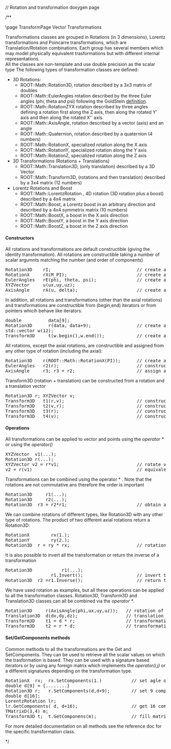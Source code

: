 // Rotation and transformation doxygen page

/**

\page TransformPage Vector Transformations

Transformations classes are grouped in Rotations (in 3 dimensions), Lorentz transformations and Poincarre transformations, which are Translation/Rotation combinations. Each group has several members which may model physically equivalent trasformations but with different internal representations.   
All the classes are non-template and use double precision as the scalar type The following types of transformation classes are defined:

*   3D Rotations:
    *   ROOT::Math::Rotation3D, rotation described by a 3x3 matrix of doubles
    *   ROOT::Math::EulerAngles rotation described by the three Euler angles (phi, theta and psi) following the GoldStein [definition](http://mathworld.wolfram.com/EulerAngles.html).
    *   ROOT::Math::RotationZYX rotation described by three angles defining a rotation first along the Z axis, then along the rotated Y' axis and then along the rotated X'' axis.
    *   ROOT::Math::AxisAngle, rotation described by a vector (axis) and an angle
    *   ROOT::Math::Quaternion, rotation described by a quaternion (4 numbers)
    *   ROOT::Math::RotationX, specialized rotation along the X axis
    *   ROOT::Math::RotationY, specialized rotation along the Y axis
    *   ROOT::Math::RotationZ, specialized rotation along the Z axis
*   3D Transformations (Rotations + Translations)
    *   ROOT::Math::Translation3D, (only translation) described by a 3D Vector
    *   ROOT::Math::Transform3D, (rotations and then translation) described by a 3x4 matrix (12 numbers)
*   Lorentz Rotations and Boost
    *   ROOT::Math::LorentzRotation , 4D rotation (3D rotation plus a boost) described by a 4x4 matrix
    *   ROOT::Math::Boost, a Lorentz boost in an arbitrary direction and described by a 4x4 symmetrix matrix (10 numbers)
    *   ROOT::Math::BoostX, a boost in the X axis direction
    *   ROOT::Math::BoostY, a boost in the Y axis direction
    *   ROOT::Math::BoostZ, a boost in the Z axis direction

#### Constructors

All rotations and transformations are default constructible (giving the identity transformation). All rotations are constructible taking a number of scalar argumnts matching the number (and order of components)

<pre>Rotation3D    rI;                                // create a summy rotation (Identity matrix)
RotationX     rX(M_PI);                          // create a rotationX with an angle PI
EulerAngles   rE(phi, theta, psi);               // create a Euler rotation with phi,theta,psi angles
XYZVector     u(ux,uy,uz);
AxisAngle     rA(u, delta);                      // create a rotation based on direction u with delta angle
</pre>

In addition, all rotations and transformations (other than the axial rotations) and transformations are constructible from (begin,end) iterators or from pointers whicih behave like iterators.

<pre>double          data[9];
Rotation3D      r(data, data+9);                 // create a rotation from a rotation matrix
std::vector <double>w(12);
Transform3D     t(w.begin(),w.end());            // create a Transform3D from the content of a std::vector</double> </pre>

All rotations, except the axial rotations, are constructible and assigned from any other type of rotation (including the axial):

<pre>Rotation3D    r(ROOT::Math::RotationX(PI));      // create a rotation 3D from a rotation along X axis of angle PI
EulerAngles   r2(r);                             // construct an Euler Rotation from A Rotation3D
AxisAngle     r3; r3 = r2;                       // assign an Axis Rotation from an Euler Rotation;
</pre>

Transform3D (rotation + translation) can be constructed from a rotation and a translation vector

<pre>Rotation3D r; XYZVector v;
Transform3D   t1(r,v);                           // construct from rotation and then translation
Transform3D   t2(v,r);                           // construct inverse from first translation then rotation
Transform3D   t3(r);                             // construct from only a rotation (zero translation)
Transform3D   t4(v);                             // construct from only translation (identity rotation)
</pre>

#### Operations

All transformations can be applied to vector and points using the _operator *_ or using the _operator()_

<pre>XYZVector  v1(...);
Rotation3D r(...);
XYZVector v2 = r*v1;                             // rotate vector v1 using r
v2 = r(v1)                                       // equivalent
</pre>

Transformations can be combined using the operator * . Note that the rotations are not commutative ans therefore the order is important

<pre>Rotation3D     r1(...);
Rotation3D     r2(...);
Rotation3D  r3 = r2*r1;                          // obtain a combine rotation r3 by applying first r1 then r2
</pre>

We can combine rotations of different types, like Rotation3D with any other type of rotations. The product of two different axial rotations return a Rotation3D:

<pre>RotationX        rx(1.);
RotationY        ry(2.);
Rotation3D  r = ry * rx;                         // rotation along X and then Y axis
</pre>

It is also possible to invert all the transformation or return the inverse of a transformation

<pre>Rotation3D           r1(...);
                 r1.Invert();                    // invert the rotation modifying its content
Rotation3D  r2 =r1.Inverse();                    // return the inverse in a new rotation class
</pre>

We have used rotation as examples, but all these operations can be applied to all the transformation classes. Rotation3D, Transform3D and Translation3D classes can all be combined via the _operator *_.

<pre>Rotation3D     r(AxisAngle(phi,ux,uy,uz));   // rotation of an angle phi around u.
Translation3D  d(dx,dy,dz);                  // translation of a vector d
Transform3D    t1 = d * r;                   // transformation obtained applying first the rotation
Transform3D    t2 = r * d;                   // transformation obtained applying first the translation
</pre>

#### Set/GetComponents methods

Common methods to all the transformations are the Get and SetComponents. They can be used to retrieve all the scalar values on which the trasformation is based. They can be used with a signature based iterators or by using any foreign matrix which implements the _operator(i,j)_ or a different signatures depending on the transformation type.

<pre>RotationX  rx;  rx.SetComponents(1.)           // set agle of the X rotation
double d[9] = {........}
Rotation3D r;   r.SetComponents(d,d+9);        // set 9 components of 3D rotation
double d[16];
LorentzRotation lr;
lr.GetComponents( d, d+16);                    // get 16 components of a LorentzRotation
TMatrixD(3,4) m;
Transform3D t;  t.GetComponens(m);             // fill matrix of size 3x4 with components of the transform3D t
</pre>

For more detailed documentation on all methods see the reference doc for the specific transformation class.

*/
